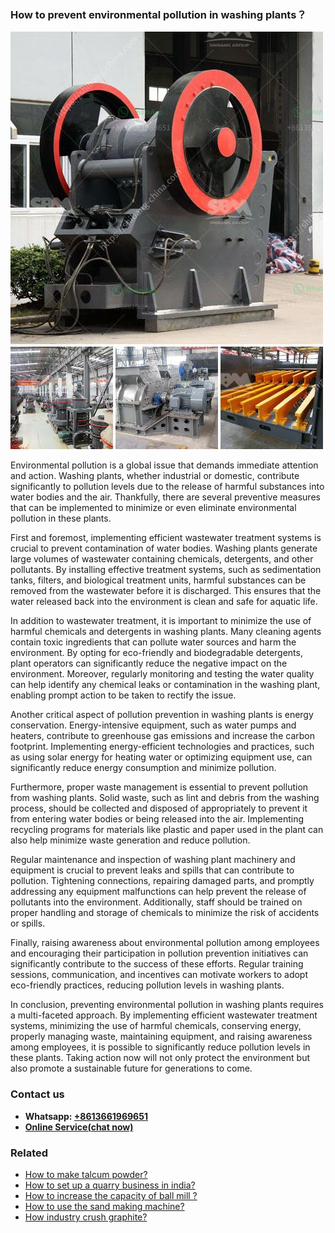 <h3>How to prevent environmental pollution in washing plants？</h3><img src='1701745373.jpg' alt=''><p>Environmental pollution is a global issue that demands immediate attention and action. Washing plants, whether industrial or domestic, contribute significantly to pollution levels due to the release of harmful substances into water bodies and the air. Thankfully, there are several preventive measures that can be implemented to minimize or even eliminate environmental pollution in these plants.</p><p>First and foremost, implementing efficient wastewater treatment systems is crucial to prevent contamination of water bodies. Washing plants generate large volumes of wastewater containing chemicals, detergents, and other pollutants. By installing effective treatment systems, such as sedimentation tanks, filters, and biological treatment units, harmful substances can be removed from the wastewater before it is discharged. This ensures that the water released back into the environment is clean and safe for aquatic life.</p><p>In addition to wastewater treatment, it is important to minimize the use of harmful chemicals and detergents in washing plants. Many cleaning agents contain toxic ingredients that can pollute water sources and harm the environment. By opting for eco-friendly and biodegradable detergents, plant operators can significantly reduce the negative impact on the environment. Moreover, regularly monitoring and testing the water quality can help identify any chemical leaks or contamination in the washing plant, enabling prompt action to be taken to rectify the issue.</p><p>Another critical aspect of pollution prevention in washing plants is energy conservation. Energy-intensive equipment, such as water pumps and heaters, contribute to greenhouse gas emissions and increase the carbon footprint. Implementing energy-efficient technologies and practices, such as using solar energy for heating water or optimizing equipment use, can significantly reduce energy consumption and minimize pollution.</p><p>Furthermore, proper waste management is essential to prevent pollution from washing plants. Solid waste, such as lint and debris from the washing process, should be collected and disposed of appropriately to prevent it from entering water bodies or being released into the air. Implementing recycling programs for materials like plastic and paper used in the plant can also help minimize waste generation and reduce pollution.</p><p>Regular maintenance and inspection of washing plant machinery and equipment is crucial to prevent leaks and spills that can contribute to pollution. Tightening connections, repairing damaged parts, and promptly addressing any equipment malfunctions can help prevent the release of pollutants into the environment. Additionally, staff should be trained on proper handling and storage of chemicals to minimize the risk of accidents or spills.</p><p>Finally, raising awareness about environmental pollution among employees and encouraging their participation in pollution prevention initiatives can significantly contribute to the success of these efforts. Regular training sessions, communication, and incentives can motivate workers to adopt eco-friendly practices, reducing pollution levels in washing plants.</p><p>In conclusion, preventing environmental pollution in washing plants requires a multi-faceted approach. By implementing efficient wastewater treatment systems, minimizing the use of harmful chemicals, conserving energy, properly managing waste, maintaining equipment, and raising awareness among employees, it is possible to significantly reduce pollution levels in these plants. Taking action now will not only protect the environment but also promote a sustainable future for generations to come.</p><h3>Contact us</h3><ul><li><strong>Whatsapp:&nbsp;<a href="https://wa.me/8613661969651">+8613661969651</a></strong></li><li><a href="https://swt.shibang-china.com/?git&amp;zhl&amp;How to prevent environmental pollution in washing plants？"><strong>Online Service(chat now)</strong></a></li></ul><h3>Related</h3><ul><li><a href='How to make talcum powder.md'>How to make talcum powder?</a></li><li><a href='How to set up a quarry business in india.md'>How to set up a quarry business in india?</a></li><li><a href='How to increase the capacity of ball mill .md'>How to increase the capacity of ball mill ?</a></li><li><a href='How to use the sand making machine.md'>How to use the sand making machine?</a></li><li><a href='How industry crush graphite.md'>How industry crush graphite?</a></li></ul>